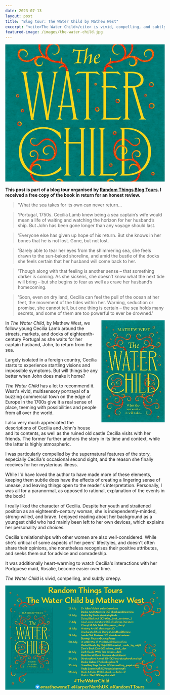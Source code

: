 ```yaml
---
date: 2023-07-13
layout: post
title: "Blog tour: The Water Child by Mathew West"
excerpt: "<cite>The Water Child</cite> is vivid, compelling, and subtly creepy."
featured-image: /images/the-water-child.jpg
---
```


![The Water Child](/images/the-water-child.jpg)

**This post is part of a blog tour organised by [Random Things Blog Tours](http://randomthingsthroughmyletterbox.blogspot.com/p/services-to-publishers-authors-blog.html). I received a free copy of the book in return for an honest review.**

> 'What the sea takes for its own can never return...

> 'Portugal, 1750s. Cecilia Lamb knew being a sea captain’s wife would mean a life of waiting and watching the horizon for her husband’s ship. But John has been gone longer than any voyage should last.

> 'Everyone else has given up hope of his return. But she knows in her bones that he is not lost. Gone, but not lost.

> 'Barely able to tear her eyes from the shimmering sea, she feels drawn to the sun-baked shoreline, and amid the bustle of the docks she feels certain that her husband will come back to her.

> 'Though along with that feeling is another sense – that something darker is coming. As she sickens, she doesn’t know what the next tide will bring – but she begins to fear as well as crave her husband’s homecoming.

> 'Soon, even on dry land, Cecilia can feel the pull of the ocean at her feet, the movement of the tides within her. Warning, seduction or promise, she cannot tell, but one thing is certain – the sea holds many secrets, and some of them are too powerful to ever be drowned.'

<img src="/images/the-water-child-200.jpg" alt="The Water Child" style="float: right; margin-bottom: 10px; margin-left: 10px;">

In <cite>The Water Child</cite>, by Mathew West, we follow young Cecilia Lamb around the streets, markets, and docks of eighteenth-century Portugal as she waits for her captain husband, John, to return from the sea.

Largely isolated in a foreign country, Cecilia starts to experience startling visions and impossible symptoms. But will things be any better when John does make it home?

<cite>The Water Child</cite> has a lot to recommend it. West's vivid, multisensory portrayal of a buzzing commercial town on the edge of Europe in the 1700s give it a real sense of place, teeming with possibilities and people from all over the world.

I also very much appreciated the descriptions of Cecilia and John's house and its contents, as well as the ruined old castle Cecilia visits with her friends. The former further anchors the story in its time and context, while the latter is highly atmospheric.

I was particularly compelled by the supernatural features of the story, especially Cecilia's occasional second sight, and the reason she finally receives for her mysterious illness.

While I'd have loved the author to have made more of these elements, keeping them subtle does have the effects of creating a lingering sense of unease, and leaving things open to the reader's interpretation. Personally, I was all for a paranormal, as opposed to rational, explanation of the events in the book!

I really liked the character of Cecilia. Despite her youth and straitened position as an eighteenth-century woman, she is independently-minded, strong-willed, and brave. I enjoyed reading about her background as a youngest child who had mainly been left to her own devices, which explains her personality and choices.

Cecilia's relationships with other women are also well-considered. While she's critical of some aspects of her peers' lifestyles, and doesn't often share their opinions, she nonetheless recognises their positive attributes, and seeks them out for advice and comradeship.

It was additionally heart-warming to watch Cecilia's interactions with her Portguese maid, Rosalie, become easier over time.

<cite>The Water Child</cite> is vivid, compelling, and subtly creepy.

![The Water Child blog tour banner](/images/the-water-child-banner.jpg)